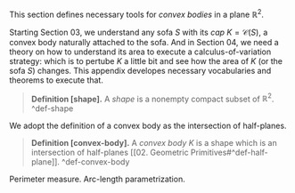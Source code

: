 This section defines necessary tools for _convex bodies_ in a plane $\mathbb{R}^2$. 

Starting Section 03, we understand any sofa $S$ with its _cap_ $K = \mathcal{C}(S)$, a convex body naturally attached to the sofa. And in Section 04, we need a theory on how to understand its area to execute a calculus-of-variation strategy: which is to pertube $K$ a little bit and see how the area of $K$ (or the sofa $S$) changes. This appendix developes necessary vocabularies and theorems to execute that.

> __Definition [shape].__ A _shape_ is a nonempty compact subset of $\mathbb{R}^2$. ^def-shape

We adopt the definition of a convex body as the intersection of half-planes.

> __Definition [convex-body].__ A _convex body_ $K$ is a shape which is an intersection of half-planes [[02. Geometric Primitives#^def-half-plane]]. ^def-convex-body

Perimeter measure. Arc-length parametrization. 